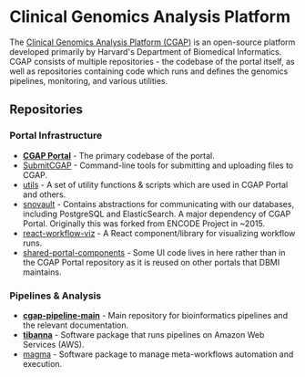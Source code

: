 # Clinical Genomics Analysis Platform

The [Clinical Genomics Analysis Platform (CGAP)](https://cgap.hms.harvard.edu) is an open-source platform developed primarily by Harvard's Department of Biomedical Informatics. CGAP consists of multiple repositories - the codebase of the portal itself, as well as repositories containing code which runs and defines the genomics pipelines, monitoring, and various utilities.

## Repositories

### Portal Infrastructure

- **[CGAP Portal](https://github.org/dbmi-bgm/cgap-portal)** - The primary codebase of the portal.
- [SubmitCGAP](https://github.com/dbmi-bgm/SubmitCGAP) - Command-line tools for submitting and uploading files to CGAP.
- [utils](https://github.org/4dn-dcic/utils) - A set of utility functions & scripts which are used in CGAP Portal and others.
- [snovault](https://github.org/4dn-dcic/snovault) - Contains abstractions for communicating with our databases, including PostgreSQL and ElasticSearch. A major dependency of CGAP Portal. Originally this was forked from ENCODE Project in ~2015.
- [react-workflow-viz](https://github.com/4dn-dcic/react-workflow-viz) - A React component/library for visualizing workflow runs.
- [shared-portal-components](https://github.org/4dn-dcic/shared-portal-components) - Some UI code lives in here rather than in the CGAP Portal repository as it is reused on other portals that DBMI maintains.

### Pipelines & Analysis


- **[cgap-pipeline-main](https://github.com/dbmi-bgm/cgap-pipeline-main)** - Main repository for bioinformatics pipelines and the relevant documentation.
- **[tibanna](https://github.com/4dn-dcic/tibanna)** - Software package that runs pipelines on Amazon Web Services (AWS).
- [magma](https://github.com/dbmi-bgm/magma) - Software package to manage meta-workflows automation and execution.

